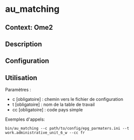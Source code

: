 # au_matching

## Context: Ome2


## Description


## Configuration


## Utilisation


Paramètres :

* c [obligatoire] : chemin vers le fichier de configuration
* t [obligatoire] : nom de la table de travail
* cc [obligatoire] : code pays simple


Exemples d'appels:

~~~
bin/au_matching --c path/to/config/epg_parmaters.ini --t work.administrative_unit_6_w --cc fr
~~~